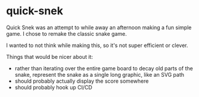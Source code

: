 # quick-snek

Quick Snek was an attempt to while away an afternoon making a fun simple game. I chose to remake the classic snake game.

I wanted to not think while making this, so it's not super efficient or clever.

Things that would be nicer about it:

- rather than iterating over the entire game board to decay old parts of the snake, represent the snake as a single long graphic, like an SVG path
- should probably actually display the score somewhere
- should probably hook up CI/CD